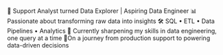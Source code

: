 🚀 Support Analyst turned Data Explorer | Aspiring Data Engineer
📊 Passionate about transforming raw data into insights
🛠️ SQL • ETL • Data Pipelines • Analytics
🎯 Currently sharpening my skills in data engineering, one query at a time
📍On a journey from production support to powering data-driven decisions

